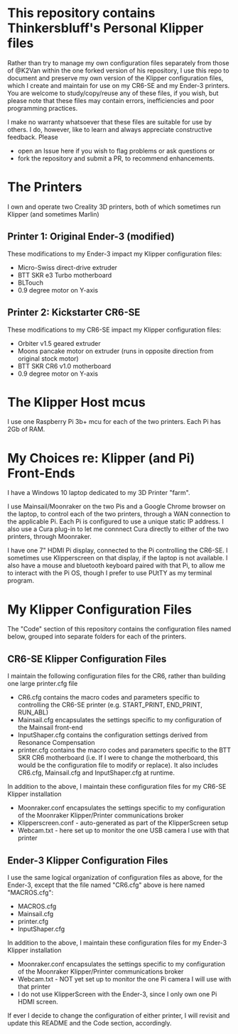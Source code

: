 # This repository contains Thinkersbluff's Personal Klipper files

Rather than try to manage my own configuration files separately from those of @K2Van within the one forked version of his repository, I use this repo to document and preserve my own version of the Klipper configuration files, which I create and maintain for use on my CR6-SE and my Ender-3 printers. You are welcome to study/copy/reuse any of these files, if you wish, but please note that these files may contain errors, inefficiencies and poor programming practices. 

I make no warranty whatsoever that these files are suitable for use by others.  I do, however, like to learn and always appreciate constructive feedback. 
Please 
 - open an Issue here if you wish to flag problems or ask questions or 
 - fork the repository and submit a PR, to recommend enhancements.

# The Printers
I own and operate two Creality 3D printers, both of which sometimes run Klipper (and sometimes Marlin)

## Printer 1: Original Ender-3 (modified)

These modifications to my Ender-3 impact my Klipper configuration files:
 - Micro-Swiss direct-drive extruder
 - BTT SKR e3 Turbo motherboard
 - BLTouch
 - 0.9 degree motor on Y-axis
 
 ## Printer 2: Kickstarter CR6-SE
 
 These modifications to my CR6-SE impact my Klipper configuration files:
 - Orbiter v1.5 geared extruder
 - Moons pancake motor on extruder (runs in opposite direction from original stock motor)
 - BTT SKR CR6 v1.0 motherboard
 - 0.9 degree motor on Y-axis
 
 # The Klipper Host mcus

I use one Raspberry Pi 3b+ mcu for each of the two printers.  Each Pi has 2Gb of RAM.

# My Choices re: Klipper (and Pi) Front-Ends

I have a Windows 10 laptop dedicated to my 3D Printer "farm".

I use Mainsail/Moonraker on the two Pis and a Google Chrome browser on the laptop, to control each of the two printers, through a WAN connection to the applicable Pi.  Each Pi is configured to use a unique static IP address.  I also use a Cura plug-in to let me connnect Cura directly to either of the two printers, through Moonraker.

I have one 7" HDMI Pi display, connected to the Pi controlling the CR6-SE. I sometimes use Klipperscreen on that display, if the laptop is not available.  I also have a mouse and bluetooth keyboard paired with that Pi, to allow me to interact with the Pi OS, though I prefer to use PUtTY as my terminal program. 

# My Klipper Configuration Files

The "Code" section of this repository contains the configuration files named below, grouped into separate folders for each of the printers.

## CR6-SE Klipper Configuration Files

I maintain the following configuration files for the CR6, rather than building one large printer.cfg file
- CR6.cfg  contains the macro codes and parameters specific to controlling the CR6-SE printer (e.g. START_PRINT, END_PRINT, RUN_ABL)
- Mainsail.cfg encapsulates the settings specific to my configuration of the Mainsail front-end
- InputShaper.cfg contains the configuration settings derived from Resonance Compensation
- printer.cfg contains the macro codes and parameters specific to the BTT SKR CR6 motherboard (i.e. If I were to change the motherboard, this would be the configuration file to modify or replace). It also includes CR6.cfg, Mainsail.cfg and InputShaper.cfg at runtime.

In addition to the above, I maintain these configuration files for my CR6-SE Klipper installation
- Moonraker.conf encapsulates the settings specific to my configuration of the Moonraker Klipper/Printer communications broker
- Klipperscreen.conf - auto-generated as part of the KlipperScreen setup
- Webcam.txt - here set up to monitor the one USB camera I use with that printer

## Ender-3 Klipper Configuration Files

I use the same logical organization of configuration files as above, for the Ender-3, except that the file named "CR6.cfg" above is here named "MACROS.cfg":
 - MACROS.cfg
 - Mainsail.cfg
 - printer.cfg
 - InputShaper.cfg
 
 In addition to the above, I maintain these configuration files for my Ender-3 Klipper installation
- Moonraker.conf encapsulates the settings specific to my configuration of the Moonraker Klipper/Printer communications broker
- Webcam.txt - NOT yet set up to monitor the one Pi camera I will use with that printer
- I do not use KlipperScreen with the Ender-3, since I only own one Pi HDMI screen.

If ever I decide to change the configuration of either printer, I will revisit and update this README and the Code section, accordingly.
